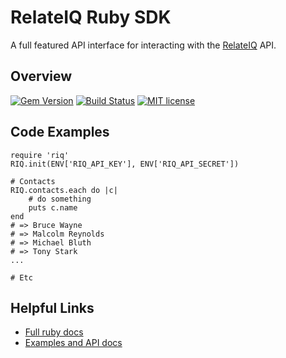 # RelateIQ Ruby SDK

A full featured API interface for interacting with the [RelateIQ](https://relateiq.com) API. 

## Overview

[![Gem Version](https://img.shields.io/gem/v/riq.svg)](http://badge.fury.io/rb/riq)
[![Build Status](https://img.shields.io/travis/relateiq/ruby-sdk.svg)](https://travis-ci.org/relateiq/ruby-sdk)
[![MIT license](http://img.shields.io/badge/license-MIT-blue.svg)](http://opensource.org/licenses/MIT)

## Code Examples

    require 'riq'
    RIQ.init(ENV['RIQ_API_KEY'], ENV['RIQ_API_SECRET'])

    # Contacts
    RIQ.contacts.each do |c|
        # do something
        puts c.name
    end
    # => Bruce Wayne
    # => Malcolm Reynolds
    # => Michael Bluth
    # => Tony Stark
    ...

    # Etc


## Helpful Links

* [Full ruby docs](http://www.rubydoc.info/gems/riq)
* [Examples and API docs](https://api.relateiq.com/#/ruby)
